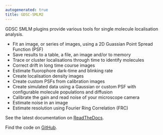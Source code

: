 ```yaml
---
autogenerated: true
title: GDSC-SMLM2
---
```


GDSC SMLM plugins provide various tools for single molecule localisation analysis.

-   Fit an image, or series of images, using a 2D Guassian Point Spread Function (PSF)
-   Save results to a table, a file, an image and/or to memory
-   Trace or cluster localisations through time to identify molecules
-   Correct drift in long time course images
-   Estimate fluorophore dark-time and blinking rate
-   Create localisation density images
-   Create custom PSFs from calibration images
-   Create simulated data using a Gaussian or custom PSF with configurable molecule populations and diffusion
-   Calibrate the gain and read noise of your microscope camera
-   Estimate noise in an image
-   Estimate resolution using Fourier Ring Correlation (FRC)

See the latest documentation on [ReadTheDocs](https://gdsc-smlm.readthedocs.io/).

Find the code on [GitHub](https://github.com/aherbert/gdsc-smlm).

